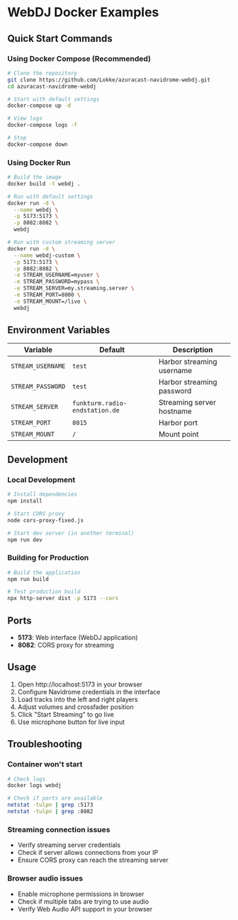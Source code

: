 # WebDJ Docker Examples

## Quick Start Commands

### Using Docker Compose (Recommended)
```bash
# Clone the repository
git clone https://github.com/Lokke/azuracast-navidrome-webdj.git
cd azuracast-navidrome-webdj

# Start with default settings
docker-compose up -d

# View logs
docker-compose logs -f

# Stop
docker-compose down
```

### Using Docker Run
```bash
# Build the image
docker build -t webdj .

# Run with default settings
docker run -d \
  --name webdj \
  -p 5173:5173 \
  -p 8082:8082 \
  webdj

# Run with custom streaming server
docker run -d \
  --name webdj-custom \
  -p 5173:5173 \
  -p 8082:8082 \
  -e STREAM_USERNAME=myuser \
  -e STREAM_PASSWORD=mypass \
  -e STREAM_SERVER=my.streaming.server \
  -e STREAM_PORT=8000 \
  -e STREAM_MOUNT=/live \
  webdj
```

## Environment Variables

| Variable | Default | Description |
|----------|---------|-------------|
| `STREAM_USERNAME` | `test` | Harbor streaming username |
| `STREAM_PASSWORD` | `test` | Harbor streaming password |
| `STREAM_SERVER` | `funkturm.radio-endstation.de` | Streaming server hostname |
| `STREAM_PORT` | `8015` | Harbor port |
| `STREAM_MOUNT` | `/` | Mount point |

## Development

### Local Development
```bash
# Install dependencies
npm install

# Start CORS proxy
node cors-proxy-fixed.js

# Start dev server (in another terminal)
npm run dev
```

### Building for Production
```bash
# Build the application
npm run build

# Test production build
npx http-server dist -p 5173 --cors
```

## Ports

- **5173**: Web interface (WebDJ application)
- **8082**: CORS proxy for streaming

## Usage

1. Open http://localhost:5173 in your browser
2. Configure Navidrome credentials in the interface
3. Load tracks into the left and right players
4. Adjust volumes and crossfader position
5. Click "Start Streaming" to go live
6. Use microphone button for live input

## Troubleshooting

### Container won't start
```bash
# Check logs
docker logs webdj

# Check if ports are available
netstat -tulpn | grep :5173
netstat -tulpn | grep :8082
```

### Streaming connection issues
- Verify streaming server credentials
- Check if server allows connections from your IP
- Ensure CORS proxy can reach the streaming server

### Browser audio issues
- Enable microphone permissions in browser
- Check if multiple tabs are trying to use audio
- Verify Web Audio API support in your browser